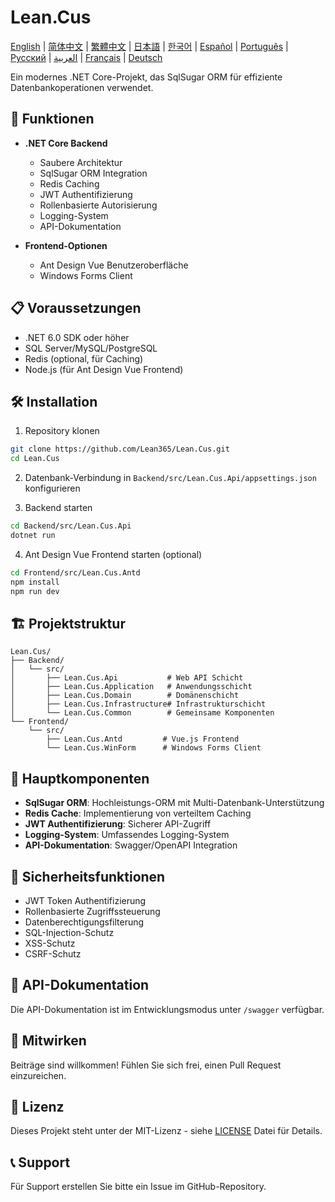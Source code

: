 # Lean.Cus

[English](README.md) | [简体中文](README.zh-CN.md) | [繁體中文](README.zh-TW.md) | [日本語](README.ja.md) | [한국어](README.ko.md) | [Español](README.es.md) | [Português](README.pt.md) | [Русский](README.ru.md) | [العربية](README.ar.md) | [Français](README.fr.md) | [Deutsch](README.de.md)

Ein modernes .NET Core-Projekt, das SqlSugar ORM für effiziente Datenbankoperationen verwendet.

## 🚀 Funktionen

- **.NET Core Backend**
  - Saubere Architektur
  - SqlSugar ORM Integration
  - Redis Caching
  - JWT Authentifizierung
  - Rollenbasierte Autorisierung
  - Logging-System
  - API-Dokumentation

- **Frontend-Optionen**
  - Ant Design Vue Benutzeroberfläche
  - Windows Forms Client

## 📋 Voraussetzungen

- .NET 6.0 SDK oder höher
- SQL Server/MySQL/PostgreSQL
- Redis (optional, für Caching)
- Node.js (für Ant Design Vue Frontend)

## 🛠️ Installation

1. Repository klonen
```bash
git clone https://github.com/Lean365/Lean.Cus.git
cd Lean.Cus
```

2. Datenbank-Verbindung in `Backend/src/Lean.Cus.Api/appsettings.json` konfigurieren

3. Backend starten
```bash
cd Backend/src/Lean.Cus.Api
dotnet run
```

4. Ant Design Vue Frontend starten (optional)
```bash
cd Frontend/src/Lean.Cus.Antd
npm install
npm run dev
```

## 🏗️ Projektstruktur

```
Lean.Cus/
├── Backend/
│   └── src/
│       ├── Lean.Cus.Api           # Web API Schicht
│       ├── Lean.Cus.Application   # Anwendungsschicht
│       ├── Lean.Cus.Domain        # Domänenschicht
│       ├── Lean.Cus.Infrastructure# Infrastrukturschicht
│       └── Lean.Cus.Common        # Gemeinsame Komponenten
└── Frontend/
    └── src/
        ├── Lean.Cus.Antd         # Vue.js Frontend
        └── Lean.Cus.WinForm      # Windows Forms Client
```

## 🔧 Hauptkomponenten

- **SqlSugar ORM**: Hochleistungs-ORM mit Multi-Datenbank-Unterstützung
- **Redis Cache**: Implementierung von verteiltem Caching
- **JWT Authentifizierung**: Sicherer API-Zugriff
- **Logging-System**: Umfassendes Logging-System
- **API-Dokumentation**: Swagger/OpenAPI Integration

## 🔐 Sicherheitsfunktionen

- JWT Token Authentifizierung
- Rollenbasierte Zugriffssteuerung
- Datenberechtigungsfilterung
- SQL-Injection-Schutz
- XSS-Schutz
- CSRF-Schutz

## 📝 API-Dokumentation

Die API-Dokumentation ist im Entwicklungsmodus unter `/swagger` verfügbar.

## 🤝 Mitwirken

Beiträge sind willkommen! Fühlen Sie sich frei, einen Pull Request einzureichen.

## 📄 Lizenz

Dieses Projekt steht unter der MIT-Lizenz - siehe [LICENSE](LICENSE) Datei für Details.

## 📞 Support

Für Support erstellen Sie bitte ein Issue im GitHub-Repository. 
